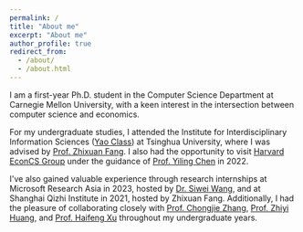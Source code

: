 ```yaml
---
permalink: /
title: "About me"
excerpt: "About me"
author_profile: true
redirect_from: 
  - /about/
  - /about.html
---
```


I am a first-year Ph.D. student in the Computer Science Department at Carnegie Mellon University, with a keen interest in the intersection between computer science and economics. 

For my undergraduate studies, I attended the Institute for Interdisciplinary Information Sciences (<a href="https://iiis.tsinghua.edu.cn/en/yaoclass/">Yao Class</a>) at Tsinghua University, where I was advised by <a href="https://people.iiis.tsinghua.edu.cn/~fang/">Prof. Zhixuan Fang</a>. 
I also had the opportunity to visit <a href="https://econcs.seas.harvard.edu/econcs-group">Harvard EconCS Group</a> under the guidance of <a href="https://yiling.seas.harvard.edu/">Prof. Yiling Chen</a> in 2022. 

I've also gained valuable experience through research internships at Microsoft Research Asia in 2023, hosted by <a href="https://www.microsoft.com/en-us/research/people/siweiwang/">Dr. Siwei Wang</a>, and at Shanghai Qizhi Institute in 2021, hosted by Zhixuan Fang. 
Additionally, I had the pleasure of collaborating closely with <a href="https://engineering.wustl.edu/faculty/Chongjie-Zhang.html">Prof. Chongjie Zhang</a>, <a href="https://i.cs.hku.hk/~zhiyi/">Prof. Zhiyi Huang</a>, and <a href="https://www.haifeng-xu.com/">Prof. Haifeng Xu</a> throughout my undergraduate years. 

